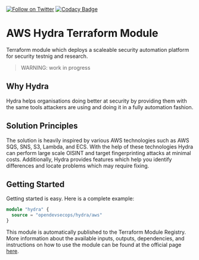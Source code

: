 [![Follow on Twitter](https://img.shields.io/twitter/follow/opendevsecops.svg?logo=twitter)](https://twitter.com/opendevsecops)
[![Codacy Badge](https://api.codacy.com/project/badge/Grade/81bbd7e4f45a46219a33696440156f93)](https://www.codacy.com/app/OpenDevSecOps/terraform-aws-hydra?utm_source=github.com&amp;utm_medium=referral&amp;utm_content=opendevsecops/terraform-aws-hydra&amp;utm_campaign=Badge_Grade)

# AWS Hydra Terraform Module

Terraform module which deploys a scaleable security automation platform for security testnig and research.

> WARNING: work in progress

## Why Hydra

Hydra helps organisations doing better at security by providing them with the same tools attackers are using and doing it in a fully automation fashion.

## Solution Principles

The solution is heavily inspired by various AWS technologies such as AWS SQS, SNS, S3, Lambda, and ECS. With the help of these technologies Hydra can perform large scale OISINT and target fingerprinting attacks at minimal costs. Additionally, Hydra provides features which help you identify differences and locate problems which may require fixing.

## Getting Started

Getting started is easy. Here is a complete example:

```terraform
module "hydra" {
  source = "opendevsecops/hydra/aws"
}
```

This module is automatically published to the Terraform Module Registry. More information about the available inputs, outputs, dependencies, and instructions on how to use the module can be found at the official page [here](https://registry.terraform.io/modules/opendevsecops/hydra).
